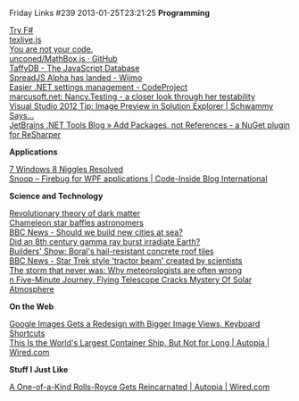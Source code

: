 Friday Links #239
2013-01-25T23:21:25
**Programming**

[Try F#](http://www.tryfsharp.org/)   
[texlive.js](http://manuels.github.com/texlive.js/website/)   
[You are not your code.](http://www.hanselman.com/blog/YouAreNotYourCode.aspx)   
[unconed/MathBox.js · GitHub](https://github.com/unconed/MathBox.js)   
[TaffyDB - The JavaScript Database](http://www.taffydb.com/)   
[SpreadJS Alpha has landed - Wijmo](http://wijmo.com/spreadjs-alpha-has-landed/)   
[Easier .NET settings management - CodeProject](http://www.codeproject.com/Articles/475498/Easier-NET-settings-management)   
[marcusoft.net: Nancy.Testing - a closer look through her testability](http://www.marcusoft.net/2013/01/NancyTesting1.html)   
[Visual Studio 2012 Tip: Image Preview in Solution Explorer | Schwammy Says...](http://www.schwammysays.net/visual-studio-2012-tip-image-preview-in-solution-explorer/)   
[JetBrains .NET Tools Blog » Add Packages, not References - a NuGet plugin for ReSharper](http://blogs.jetbrains.com/dotnet/2012/11/add-packages-not-references-a-nuget-plugin-for-resharper/)

**Applications**

[7 Windows 8 Niggles Resolved](http://www.makeuseof.com/tag/7-windows-8-niggles-resolved/)   
[Snoop – Firebug for WPF applications | Code-Inside Blog International](http://code-inside.de/blog-in/2013/01/21/snoop-firebug-for-wpf-applications/)

**Science and Technology**

[Revolutionary theory of dark matter](http://www.sciencedaily.com/releases/2013/01/130124091545.htm)   
[Chameleon star baffles astronomers](http://www.sciencedaily.com/releases/2013/01/130124183444.htm)   
[BBC News - Should we build new cities at sea?](http://www.bbc.co.uk/news/world-europe-21180779)   
[Did an 8th century gamma ray burst irradiate Earth?](http://www.sciencedaily.com/releases/2013/01/130121083255.htm)   
[Builders' Show: Boral's hail-resistant concrete roof tiles](http://simplefeed.consumerreports.org/l?s=100003s276qugt9jgjj&r=googlereader&he=687474702533412532462532466e6577732e636f6e73756d65727265706f7274732e6f7267253246686f6d652532463230313325324630312532466275696c646572732d73686f772d626f72616c732d6861696c2d726573697374616e742d636f6e63726574652d726f6f662d74696c65732e68746d6c2533464558544b455925334449373252534841&i=727373696e3a687474703a2f2f6e6577732e636f6e73756d65727265706f7274732e6f72672f686f6d652f323031332f30312f6275696c646572732d73686f772d626f72616c732d6861696c2d726573697374616e742d636f6e63726574652d726f6f662d74696c65732e68746d6c)   
[BBC News - Star Trek style 'tractor beam' created by scientists](http://www.bbc.co.uk/news/uk-scotland-tayside-central-21187598)   
[The storm that never was: Why meteorologists are often wrong](http://www.sciencedaily.com/releases/2013/01/130124140722.htm)   
[n Five-Minute Journey, Flying Telescope Cracks Mystery Of Solar Atmosphere](http://www.popsci.com/science/article/2013-01/new-pictures-solar-atmosphere-explain-why-it-so-weird)

**On the Web**

[Google Images Gets a Redesign with Bigger Image Views, Keyboard Shortcuts](http://lifehacker.com/5978673/google-images-gets-a-redesign-with-bigger-image-views-keyboard-shortcuts)   
[This Is the World's Largest Container Ship, But Not for Long | Autopia | Wired.com](http://www.wired.com/autopia/2013/01/worlds-largest-container-ship/)

**Stuff I Just Like**

[A One-of-a-Kind Rolls-Royce Gets Reincarnated | Autopia | Wired.com](http://www.wired.com/autopia/2013/01/rolls-royce-reincarnated/)
